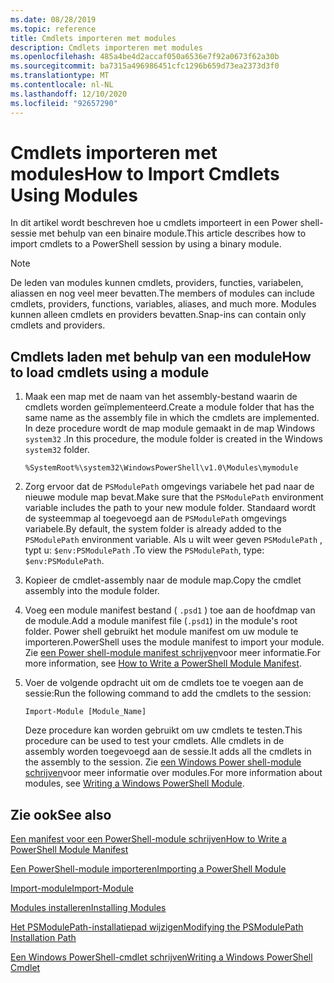 ```yaml
---
ms.date: 08/28/2019
ms.topic: reference
title: Cmdlets importeren met modules
description: Cmdlets importeren met modules
ms.openlocfilehash: 485a4be4d2accaf050a6536e7f92a0673f62a30b
ms.sourcegitcommit: ba7315a496986451cfc1296b659d73ea2373d3f0
ms.translationtype: MT
ms.contentlocale: nl-NL
ms.lasthandoff: 12/10/2020
ms.locfileid: "92657290"
---
```

# <a name="how-to-import-cmdlets-using-modules"></a><span data-ttu-id="30087-103">Cmdlets importeren met modules</span><span class="sxs-lookup"><span data-stu-id="30087-103">How to Import Cmdlets Using Modules</span></span>

<span data-ttu-id="30087-104">In dit artikel wordt beschreven hoe u cmdlets importeert in een Power shell-sessie met behulp van een binaire module.</span><span class="sxs-lookup"><span data-stu-id="30087-104">This article describes how to import cmdlets to a PowerShell session by using a binary module.</span></span>

> [!NOTE]
> <span data-ttu-id="30087-105">De leden van modules kunnen cmdlets, providers, functies, variabelen, aliassen en nog veel meer bevatten.</span><span class="sxs-lookup"><span data-stu-id="30087-105">The members of modules can include cmdlets, providers, functions, variables, aliases, and much more.</span></span> <span data-ttu-id="30087-106">Modules kunnen alleen cmdlets en providers bevatten.</span><span class="sxs-lookup"><span data-stu-id="30087-106">Snap-ins can contain only cmdlets and providers.</span></span>

## <a name="how-to-load-cmdlets-using-a-module"></a><span data-ttu-id="30087-107">Cmdlets laden met behulp van een module</span><span class="sxs-lookup"><span data-stu-id="30087-107">How to load cmdlets using a module</span></span>

1. <span data-ttu-id="30087-108">Maak een map met de naam van het assembly-bestand waarin de cmdlets worden geïmplementeerd.</span><span class="sxs-lookup"><span data-stu-id="30087-108">Create a module folder that has the same name as the assembly file in which the cmdlets are implemented.</span></span> <span data-ttu-id="30087-109">In deze procedure wordt de map module gemaakt in de map Windows `system32` .</span><span class="sxs-lookup"><span data-stu-id="30087-109">In this procedure, the module folder is created in the Windows `system32` folder.</span></span>

   `%SystemRoot%\system32\WindowsPowerShell\v1.0\Modules\mymodule`

1. <span data-ttu-id="30087-110">Zorg ervoor dat de `PSModulePath` omgevings variabele het pad naar de nieuwe module map bevat.</span><span class="sxs-lookup"><span data-stu-id="30087-110">Make sure that the `PSModulePath` environment variable includes the path to your new module folder.</span></span> <span data-ttu-id="30087-111">Standaard wordt de systeemmap al toegevoegd aan de `PSModulePath` omgevings variabele.</span><span class="sxs-lookup"><span data-stu-id="30087-111">By default, the system folder is already added to the `PSModulePath` environment variable.</span></span> <span data-ttu-id="30087-112">Als u wilt weer geven `PSModulePath` , typt u: `$env:PSModulePath` .</span><span class="sxs-lookup"><span data-stu-id="30087-112">To view the `PSModulePath`, type: `$env:PSModulePath`.</span></span>

1. <span data-ttu-id="30087-113">Kopieer de cmdlet-assembly naar de module map.</span><span class="sxs-lookup"><span data-stu-id="30087-113">Copy the cmdlet assembly into the module folder.</span></span>

1. <span data-ttu-id="30087-114">Voeg een module manifest bestand ( `.psd1` ) toe aan de hoofdmap van de module.</span><span class="sxs-lookup"><span data-stu-id="30087-114">Add a module manifest file (`.psd1`) in the module's root folder.</span></span> <span data-ttu-id="30087-115">Power shell gebruikt het module manifest om uw module te importeren.</span><span class="sxs-lookup"><span data-stu-id="30087-115">PowerShell uses the module manifest to import your module.</span></span> <span data-ttu-id="30087-116">Zie [een Power shell-module manifest schrijven](../module/how-to-write-a-powershell-module-manifest.md)voor meer informatie.</span><span class="sxs-lookup"><span data-stu-id="30087-116">For more information, see [How to Write a PowerShell Module Manifest](../module/how-to-write-a-powershell-module-manifest.md).</span></span>

1. <span data-ttu-id="30087-117">Voer de volgende opdracht uit om de cmdlets toe te voegen aan de sessie:</span><span class="sxs-lookup"><span data-stu-id="30087-117">Run the following command to add the cmdlets to the session:</span></span>

   `Import-Module [Module_Name]`

   <span data-ttu-id="30087-118">Deze procedure kan worden gebruikt om uw cmdlets te testen.</span><span class="sxs-lookup"><span data-stu-id="30087-118">This procedure can be used to test your cmdlets.</span></span> <span data-ttu-id="30087-119">Alle cmdlets in de assembly worden toegevoegd aan de sessie.</span><span class="sxs-lookup"><span data-stu-id="30087-119">It adds all the cmdlets in the assembly to the session.</span></span> <span data-ttu-id="30087-120">Zie [een Windows Power shell-module schrijven](../module/writing-a-windows-powershell-module.md)voor meer informatie over modules.</span><span class="sxs-lookup"><span data-stu-id="30087-120">For more information about modules, see [Writing a Windows PowerShell Module](../module/writing-a-windows-powershell-module.md).</span></span>

## <a name="see-also"></a><span data-ttu-id="30087-121">Zie ook</span><span class="sxs-lookup"><span data-stu-id="30087-121">See also</span></span>

[<span data-ttu-id="30087-122">Een manifest voor een PowerShell-module schrijven</span><span class="sxs-lookup"><span data-stu-id="30087-122">How to Write a PowerShell Module Manifest</span></span>](../module/how-to-write-a-powershell-module-manifest.md)

[<span data-ttu-id="30087-123">Een PowerShell-module importeren</span><span class="sxs-lookup"><span data-stu-id="30087-123">Importing a PowerShell Module</span></span>](../module/importing-a-powershell-module.md)

[<span data-ttu-id="30087-124">Import-module</span><span class="sxs-lookup"><span data-stu-id="30087-124">Import-Module</span></span>](/powershell/module/Microsoft.PowerShell.Core/Import-Module)

[<span data-ttu-id="30087-125">Modules installeren</span><span class="sxs-lookup"><span data-stu-id="30087-125">Installing Modules</span></span>](../module/installing-a-powershell-module.md)

[<span data-ttu-id="30087-126">Het PSModulePath-installatiepad wijzigen</span><span class="sxs-lookup"><span data-stu-id="30087-126">Modifying the PSModulePath Installation Path</span></span>](../module/modifying-the-psmodulepath-installation-path.md)

[<span data-ttu-id="30087-127">Een Windows PowerShell-cmdlet schrijven</span><span class="sxs-lookup"><span data-stu-id="30087-127">Writing a Windows PowerShell Cmdlet</span></span>](../cmdlet/cmdlet-overview.md)
